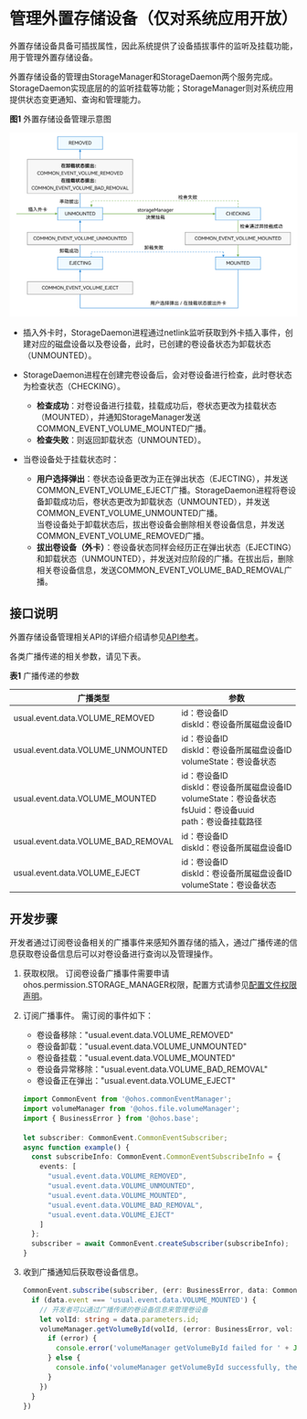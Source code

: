 # 管理外置存储设备（仅对系统应用开放）

外置存储设备具备可插拔属性，因此系统提供了设备插拔事件的监听及挂载功能，用于管理外置存储设备。

外置存储设备的管理由StorageManager和StorageDaemon两个服务完成。StorageDaemon实现底层的的监听挂载等功能；StorageManager则对系统应用提供状态变更通知、查询和管理能力。

**图1** 外置存储设备管理示意图  

![External storage device management](figures/external-storage-device-management.png)

- 插入外卡时，StorageDaemon进程通过netlink监听获取到外卡插入事件，创建对应的磁盘设备以及卷设备，此时，已创建的卷设备状态为卸载状态（UNMOUNTED）。

- StorageDaemon进程在创建完卷设备后，会对卷设备进行检查，此时卷状态为检查状态（CHECKING）。
  - **检查成功**：对卷设备进行挂载，挂载成功后，卷状态更改为挂载状态（MOUNTED），并通知StorageManager发送COMMON_EVENT_VOLUME_MOUNTED广播。
  - **检查失败**：则返回卸载状态（UNMOUNTED）。

- 当卷设备处于挂载状态时：
  - **用户选择弹出**：卷状态设备更改为正在弹出状态（EJECTING），并发送COMMON_EVENT_VOLUME_EJECT广播。StorageDaemon进程将卷设备卸载成功后，卷状态更改为卸载状态（UNMOUNTED），并发送COMMON_EVENT_VOLUME_UNMOUNTED广播。
    <br>当卷设备处于卸载状态后，拔出卷设备会删除相关卷设备信息，并发送COMMON_EVENT_VOLUME_REMOVED广播。
  - **拔出卷设备（外卡）**：卷设备状态同样会经历正在弹出状态（EJECTING）和卸载状态（UNMOUNTED），并发送对应阶段的广播。在拔出后，删除相关卷设备信息，发送COMMON_EVENT_VOLUME_BAD_REMOVAL广播。

## 接口说明

外置存储设备管理相关API的详细介绍请参见[API参考](../reference/apis/js-apis-file-volumemanager.md)。

各类广播传递的相关参数，请见下表。

**表1** 广播传递的参数

| 广播类型 | 参数 | 
| -------- | -------- |
| usual.event.data.VOLUME_REMOVED | id：卷设备ID<br/>diskId：卷设备所属磁盘设备ID | 
| usual.event.data.VOLUME_UNMOUNTED | id：卷设备ID<br/>diskId：卷设备所属磁盘设备ID<br/>volumeState：卷设备状态 | 
| usual.event.data.VOLUME_MOUNTED | id：卷设备ID<br/>diskId：卷设备所属磁盘设备ID<br/>volumeState：卷设备状态<br/>fsUuid：卷设备uuid<br/>path：卷设备挂载路径 | 
| usual.event.data.VOLUME_BAD_REMOVAL | id：卷设备ID<br/>diskId：卷设备所属磁盘设备ID | 
| usual.event.data.VOLUME_EJECT | id：卷设备ID<br/>diskId：卷设备所属磁盘设备ID<br/>volumeState：卷设备状态 | 

## 开发步骤

开发者通过订阅卷设备相关的广播事件来感知外置存储的插入，通过广播传递的信息获取卷设备信息后可以对卷设备进行查询以及管理操作。

1. 获取权限。
   订阅卷设备广播事件需要申请ohos.permission.STORAGE_MANAGER权限，配置方式请参见[配置文件权限声明](../security/accesstoken-guidelines.md#配置文件权限声明)。

2. 订阅广播事件。
   需订阅的事件如下：

   - 卷设备移除："usual.event.data.VOLUME_REMOVED"
   - 卷设备卸载："usual.event.data.VOLUME_UNMOUNTED"
   - 卷设备挂载："usual.event.data.VOLUME_MOUNTED"
   - 卷设备异常移除："usual.event.data.VOLUME_BAD_REMOVAL"
   - 卷设备正在弹出："usual.event.data.VOLUME_EJECT"

   ```ts
   import CommonEvent from '@ohos.commonEventManager';
   import volumeManager from '@ohos.file.volumeManager';
   import { BusinessError } from '@ohos.base';

   let subscriber: CommonEvent.CommonEventSubscriber;
   async function example() {
     const subscribeInfo: CommonEvent.CommonEventSubscribeInfo = {
       events: [
         "usual.event.data.VOLUME_REMOVED",
         "usual.event.data.VOLUME_UNMOUNTED",
         "usual.event.data.VOLUME_MOUNTED",
         "usual.event.data.VOLUME_BAD_REMOVAL",
         "usual.event.data.VOLUME_EJECT"
       ]
     };
     subscriber = await CommonEvent.createSubscriber(subscribeInfo);
   }
   ```

3. 收到广播通知后获取卷设备信息。

   ```ts
   CommonEvent.subscribe(subscriber, (err: BusinessError, data: CommonEvent.CommonEventData) => {
     if (data.event === 'usual.event.data.VOLUME_MOUNTED') {
       // 开发者可以通过广播传递的卷设备信息来管理卷设备
       let volId: string = data.parameters.id;
       volumeManager.getVolumeById(volId, (error: BusinessError, vol: volumeManager.Volume) => {
         if (error) {
           console.error('volumeManager getVolumeById failed for ' + JSON.stringify(error));
         } else {
           console.info('volumeManager getVolumeById successfully, the volume state is ' + vol.state);
         }
       })
     }
   })
   ```
